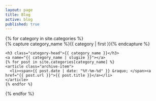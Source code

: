 ```yaml
---
layout: page
title: Blog
active: blog
published: true
---
```

<div id="archives">
{% for category in site.categories %}
  <div class="archive-group">
    {% capture category_name %}{{ category | first }}{% endcapture %}
    <div id="#{{ category_name | slugize }}"></div>
    <p></p>

    <h3 class="category-head">{{ category_name }}</h3>
    <a name="{{ category_name | slugize }}"></a>
    {% for post in site.categories[category_name] %}
    <article class="archive-item">
      <li><span>{{ post.date | date: "%Y-%m-%d" }} &raquo; </span><a href="{{ post.url }}">{{ post.title }}</a></li>
    </article>
    {% endfor %}
  </div>
{% endfor %}
</div>